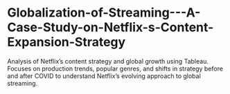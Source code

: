 # Globalization-of-Streaming---A-Case-Study-on-Netflix-s-Content-Expansion-Strategy
Analysis of Netflix’s content strategy and global growth using Tableau. Focuses on production trends, popular genres, and shifts in strategy before and after COVID to understand Netflix’s evolving approach to global streaming.
